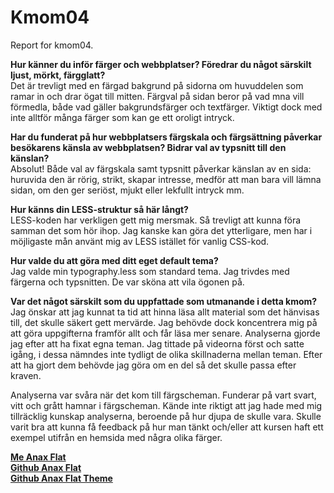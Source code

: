 Kmom04
===============================

Report for kmom04.


**Hur känner du inför färger och webbplatser? Föredrar du något särskilt ljust, mörkt, färgglatt?**  
Det är trevligt med en färgad bakgrund på sidorna om huvuddelen som ramar in och drar ögat till mitten. Färgval på sidan beror på vad mna vill förmedla, både vad gäller bakgrundsfärger och textfärger. Viktigt dock med inte alltför många färger som kan ge ett oroligt intryck.

**Har du funderat på hur webbplatsers färgskala och färgsättning påverkar besökarens känsla av webbplatsen? Bidrar val av typsnitt till den känslan?**  
Absolut! Både val av färgskala samt typsnitt påverkar känslan av en sida: huruvida den är rörig, strikt, skapar intresse, medför att man bara vill lämna sidan, om den ger seriöst, mjukt eller lekfullt intryck mm.

**Hur känns din LESS-struktur så här långt?**  
LESS-koden har verkligen gett mig mersmak. Så trevligt att kunna föra samman det som hör ihop. Jag kanske kan göra det ytterligare, men har i möjligaste mån använt mig av LESS istället för vanlig CSS-kod.

**Hur valde du att göra med ditt eget default tema?**  
Jag valde min typography.less som standard tema. Jag trivdes med färgerna och typsnitten. De var sköna att vila ögonen på.

**Var det något särskilt som du uppfattade som utmanande i detta kmom?**  
Jag önskar att jag kunnat ta tid att hinna läsa allt material som det hänvisas till, det skulle säkert gett mervärde. Jag behövde dock koncentrera mig på att göra uppgifterna framför allt och får läsa mer senare. Analyserna gjorde jag efter att ha fixat egna teman. Jag tittade på videorna först och satte igång, i dessa nämndes inte tydligt de olika skillnaderna mellan teman. Efter att ha gjort dem behövde jag göra om en del så det skulle passa efter kraven.

Analyserna var svåra när det kom till färgscheman. Funderar på vart svart, vitt och grått hamnar i färgscheman. Kände inte riktigt att jag hade med mig tillräcklig kunskap analyserna, beroende på hur djupa de skulle vara. Skulle varit bra att kunna få feedback på hur man tänkt och/eller att kursen haft ett exempel utifrån en hemsida med några olika färger.

**[Me Anax Flat](http://www.student.bth.se/~anbp17/dbwebb-kurser/design/me/anax-flat/htdocs/index.php)**  
**[Github Anax Flat](https://github.com/anebar/Anax-Flat)**  
**[Github Anax Flat Theme](https://github.com/anebar/anax-flat-theme)**
